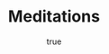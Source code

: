 ---
title: "Meditations"
bookCover: "/assets/book-covers/meditations.jpg"
slug: "meditations"
bookAuthor: "Marcus Aurelius"
rating: 10
done: false
amazonLink: ""
author:
  name: Rico Trebeljahr
  picture: "/assets/blog/profile.jpeg"
---